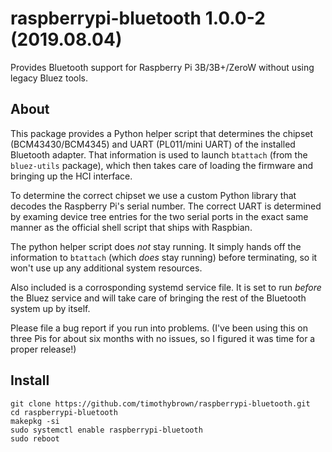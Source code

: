 # raspberrypi-bluetooth 1.0.0-2 (2019.08.04)
Provides Bluetooth support for Raspberry Pi 3B/3B+/ZeroW without using legacy Bluez tools.

## About
This package provides a Python helper script that determines the chipset (BCM43430/BCM4345) and UART
(PL011/mini UART) of the installed Bluetooth adapter. That information is used to launch `btattach`
(from the `bluez-utils` package), which then takes care of loading the firmware and bringing up the
HCI interface.

To determine the correct chipset we use a custom Python library that decodes the Raspberry Pi's serial
number. The correct UART is determined by examing device tree entries for the two serial ports in the
exact same manner as the official shell script that ships with Raspbian.

The python helper script does *not* stay running. It simply hands off the information to `btattach`
(which *does* stay running) before terminating, so it won't use up any additional system resources.

Also included is a corrosponding systemd service file. It is set to run *before* the Bluez service
and will take care of bringing the rest of the Bluetooth system up by itself.

Please file a bug report if you run into problems. (I've been using this on three Pis for about six
months with no issues, so I figured it was time for a proper release!)

## Install
```
git clone https://github.com/timothybrown/raspberrypi-bluetooth.git
cd raspberrypi-bluetooth
makepkg -si
sudo systemctl enable raspberrypi-bluetooth
sudo reboot
```